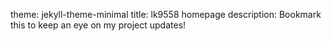 theme: jekyll-theme-minimal
title: lk9558 homepage
description: Bookmark this to keep an eye on my project updates!
